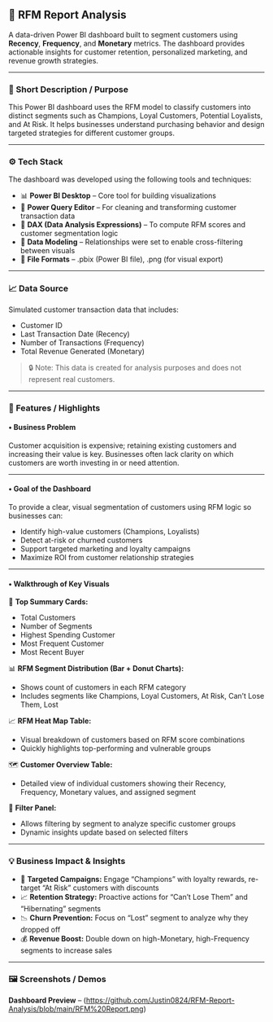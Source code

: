 
## 🧮 RFM Report Analysis 

A data-driven Power BI dashboard built to segment customers using **Recency**, **Frequency**, and **Monetary** metrics. The dashboard provides actionable insights for customer retention, personalized marketing, and revenue growth strategies.

---

### 📌 Short Description / Purpose

This Power BI dashboard uses the RFM model to classify customers into distinct segments such as Champions, Loyal Customers, Potential Loyalists, and At Risk. It helps businesses understand purchasing behavior and design targeted strategies for different customer groups.

---

### ⚙️ Tech Stack

The dashboard was developed using the following tools and techniques:

* 📊 **Power BI Desktop** – Core tool for building visualizations
* 📂 **Power Query Editor** – For cleaning and transforming customer transaction data
* 🧠 **DAX (Data Analysis Expressions)** – To compute RFM scores and customer segmentation logic
* 🧩 **Data Modeling** – Relationships were set to enable cross-filtering between visuals
* 📁 **File Formats** – .pbix (Power BI file), .png (for visual export)

---

### 📈 Data Source

Simulated customer transaction data that includes:

* Customer ID
* Last Transaction Date (Recency)
* Number of Transactions (Frequency)
* Total Revenue Generated (Monetary)

> 🔒 Note: This data is created for analysis purposes and does not represent real customers.

---

### 🌟 Features / Highlights

#### • Business Problem

Customer acquisition is expensive; retaining existing customers and increasing their value is key. Businesses often lack clarity on which customers are worth investing in or need attention.

---

#### • Goal of the Dashboard

To provide a clear, visual segmentation of customers using RFM logic so businesses can:

* Identify high-value customers (Champions, Loyalists)
* Detect at-risk or churned customers
* Support targeted marketing and loyalty campaigns
* Maximize ROI from customer relationship strategies

---

#### • Walkthrough of Key Visuals

🔢 **Top Summary Cards:**

* Total Customers
* Number of Segments
* Highest Spending Customer
* Most Frequent Customer
* Most Recent Buyer

📊 **RFM Segment Distribution (Bar + Donut Charts):**

* Shows count of customers in each RFM category
* Includes segments like Champions, Loyal Customers, At Risk, Can’t Lose Them, Lost

📈 **RFM Heat Map Table:**

* Visual breakdown of customers based on RFM score combinations
* Quickly highlights top-performing and vulnerable groups

🗺️ **Customer Overview Table:**

* Detailed view of individual customers showing their Recency, Frequency, Monetary values, and assigned segment

🎯 **Filter Panel:**

* Allows filtering by segment to analyze specific customer groups
* Dynamic insights update based on selected filters

---

### 💡 Business Impact & Insights

* 🎯 **Targeted Campaigns:** Engage “Champions” with loyalty rewards, re-target “At Risk” customers with discounts
* 📈 **Retention Strategy:** Proactive actions for “Can’t Lose Them” and “Hibernating” segments
* 📉 **Churn Prevention:** Focus on “Lost” segment to analyze why they dropped off
* 💰 **Revenue Boost:** Double down on high-Monetary, high-Frequency segments to increase sales

---

### 🖼️ Screenshots / Demos

**Dashboard Preview** – 
(https://github.com/Justin0824/RFM-Report-Analysis/blob/main/RFM%20Report.png)


